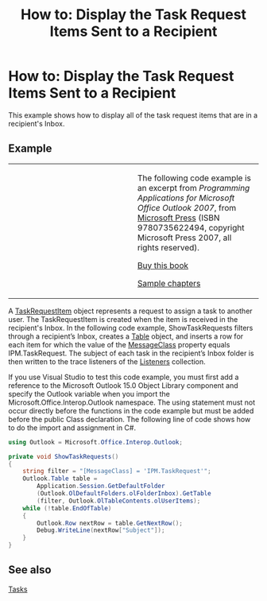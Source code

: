﻿---
title: 'How to: Display the Task Request Items Sent to a Recipient'
TOCTitle: 'How to: Display the Task Request Items Sent to a Recipient'
ms:assetid: 167c3d52-67b5-467c-a7b6-e8cc96002b63
ms:mtpsurl: https://msdn.microsoft.com/en-us/library/Ff184591(v=office.15)
ms:contentKeyID: 55119930
ms.date: 07/24/2014
mtps_version: v=office.15
dev_langs:
- csharp
---

# How to: Display the Task Request Items Sent to a Recipient

This example shows how to display all of the task request items that are in a recipient's Inbox.

## Example

<table>
<colgroup>
<col style="width: 50%" />
<col style="width: 50%" />
</colgroup>
<tbody>
<tr class="odd">
<td><p></p></td>
<td><p>The following code example is an excerpt from <em>Programming Applications for Microsoft Office Outlook 2007</em>, from <a href="http://www.microsoft.com/learning/books/default.mspx">Microsoft Press</a> (ISBN 9780735622494, copyright Microsoft Press 2007, all rights reserved).</p>
<p><a href="http://www.amazon.com/gp/product/0735622493?ie=utf8%26tag=msmsdn-20%26linkcode=as2%26camp=1789%26creative=9325%26creativeasin=0735622493">Buy this book</a></p>
<p><a href="https://msdn.microsoft.com/en-us/library/cc513844(v=office.15)">Sample chapters</a></p></td>
</tr>
</tbody>
</table>


A [TaskRequestItem](https://msdn.microsoft.com/en-us/library/bb610737\(v=office.15\)) object represents a request to assign a task to another user. The TaskRequestItem is created when the item is received in the recipient's Inbox. In the following code example, ShowTaskRequests filters through a recipient’s Inbox, creates a [Table](https://msdn.microsoft.com/en-us/library/bb652856\(v=office.15\)) object, and inserts a row for each item for which the value of the [MessageClass](https://msdn.microsoft.com/en-us/library/bb610592\(v=office.15\)) property equals IPM.TaskRequest. The subject of each task in the recipient’s Inbox folder is then written to the trace listeners of the [Listeners](http://msdn.microsoft.com/en-us/library/system.diagnostics.debug.listeners.aspx) collection.

If you use Visual Studio to test this code example, you must first add a reference to the Microsoft Outlook 15.0 Object Library component and specify the Outlook variable when you import the Microsoft.Office.Interop.Outlook namespace. The using statement must not occur directly before the functions in the code example but must be added before the public Class declaration. The following line of code shows how to do the import and assignment in C\#.

``` csharp
using Outlook = Microsoft.Office.Interop.Outlook;
```

``` csharp
private void ShowTaskRequests()
{
    string filter = "[MessageClass] = 'IPM.TaskRequest'";
    Outlook.Table table =
        Application.Session.GetDefaultFolder
        (Outlook.OlDefaultFolders.olFolderInbox).GetTable
        (filter, Outlook.OlTableContents.olUserItems);
    while (!table.EndOfTable)
    {
        Outlook.Row nextRow = table.GetNextRow();
        Debug.WriteLine(nextRow["Subject"]);
    }
}
```

## See also



[Tasks](tasks.md)

